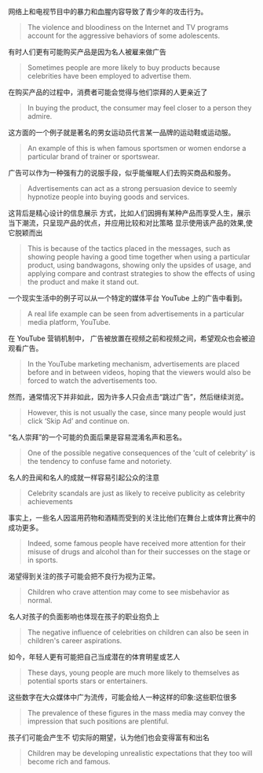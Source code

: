 网络上和电视节目中的暴力和血腥内容导致了青少年的攻击行为。
> The violence and bloodiness on the Internet and TV programs account for the aggressive behaviors of some adolescents.

有时人们更有可能购买产品是因为名人被雇来做广告
> Sometimes people are more likely to buy products because celebrities have been employed to advertise them.

在购买产品的过程中，消费者可能会觉得与他们崇拜的人更亲近了
> In buying the product, the consumer may feel closer to a person they admire.

这方面的一个例子就是著名的男女运动员代言某一品牌的运动鞋或运动服。 
> An example of this is when famous sportsmen or women endorse a particular brand of trainer or sportswear. 

广告可以作为一种强有力的说服手段，似乎能催眠人们去购买商品和服务。
> Advertisements can act as a strong persuasion device to seemly hypnotize people into buying goods and services.

这背后是精心设计的信息展示 方式，比如人们因拥有某种产品而享受人生，展示当下潮流，只呈现产品的优点，并应用比较和对比策略 显示使用该产品的效果,使它脱颖而出
>  This is because of the tactics placed in the messages, such as showing people having a good time together when using a particular product, using bandwagons, showing only the upsides of usage, and applying compare and contrast strategies to show the effects of using the product and make it stand out. 

一个现实生活中的例子可以从一个特定的媒体平台 YouTube 上的广告中看到。
> A real life example can be seen from advertisements in a particular media platform, YouTube.

在 YouTube 营销机制中， 广告被放置在视频之前和视频之间，希望观众也会被迫观看广告。
>  In the YouTube marketing mechanism, advertisements are placed before and in between videos, hoping that the viewers would also be forced to watch the advertisements too. 

然而，通常情况下并非如此，因为许多人只会点击“跳过广告”，然后继续浏览。
> However, this is not usually the case, since many people would just click ‘Skip Ad’ and continue on.

“名人崇拜”的一个可能的负面后果是容易混淆名声和恶名。
> One of the possible negative consequences of the 'cult of celebrity' is the tendency to confuse fame and notoriety.

名人的丑闻和名人的成就一样容易引起公众的注意
>  Celebrity scandals are just as likely to receive publicity as celebrity achievements

事实上，一些名人因滥用药物和酒精而受到的关注比他们在舞台上或体育比赛中的成功更多。
> Indeed, some famous people have received more attention for their misuse of drugs and alcohol than for their successes on the stage or in sports.

渴望得到关注的孩子可能会把不良行为视为正常。
> Children who crave attention may come to see misbehavior as normal. 

名人对孩子的负面影响也体现在孩子的职业抱负上
> The negative influence of celebrities on children can also be seen in children's career aspirations.

如今，年轻人更有可能把自己当成潜在的体育明星或艺人
> These days, young people are much more likely to themselves as potential sports stars or entertainers.

这些数字在大众媒体中广为流传，可能会给人一种这样的印象:这些职位很多
> The prevalence of these figures in the mass media may convey the impression that such positions are plentiful.

孩子们可能会产生不 切实际的期望，认为他们也会变得富有和出名
> Children may be developing unrealistic expectations that they too will become rich and famous. 
